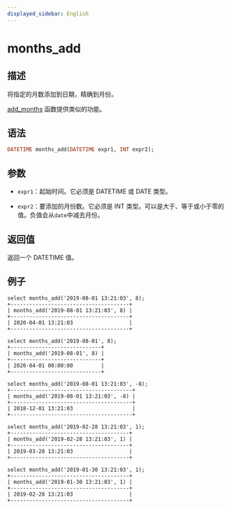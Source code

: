 ```yaml
---
displayed_sidebar: English
---
```


# months_add

## 描述

将指定的月数添加到日期，精确到月份。

[add_months](./add_months.md) 函数提供类似的功能。

## 语法

```Haskell
DATETIME months_add(DATETIME expr1, INT expr2);
```

## 参数

- `expr1`：起始时间。它必须是 DATETIME 或 DATE 类型。

- `expr2`：要添加的月份数。它必须是 INT 类型。可以是大于、等于或小于零的值。负值会从`date`中减去月份。

## 返回值

返回一个 DATETIME 值。

## 例子

```Plain
select months_add('2019-08-01 13:21:03', 8);
+--------------------------------------+
| months_add('2019-08-01 13:21:03', 8) |
+--------------------------------------+
| 2020-04-01 13:21:03                  |
+--------------------------------------+

select months_add('2019-08-01', 8);
+-----------------------------+
| months_add('2019-08-01', 8) |
+-----------------------------+
| 2020-04-01 00:00:00         |
+-----------------------------+

select months_add('2019-08-01 13:21:03', -8);
+---------------------------------------+
| months_add('2019-08-01 13:21:03', -8) |
+---------------------------------------+
| 2018-12-01 13:21:03                   |
+---------------------------------------+

select months_add('2019-02-28 13:21:03', 1);
+--------------------------------------+
| months_add('2019-02-28 13:21:03', 1) |
+--------------------------------------+
| 2019-03-28 13:21:03                  |
+--------------------------------------+

select months_add('2019-01-30 13:21:03', 1);
+--------------------------------------+
| months_add('2019-01-30 13:21:03', 1) |
+--------------------------------------+
| 2019-02-28 13:21:03                  |
+--------------------------------------+